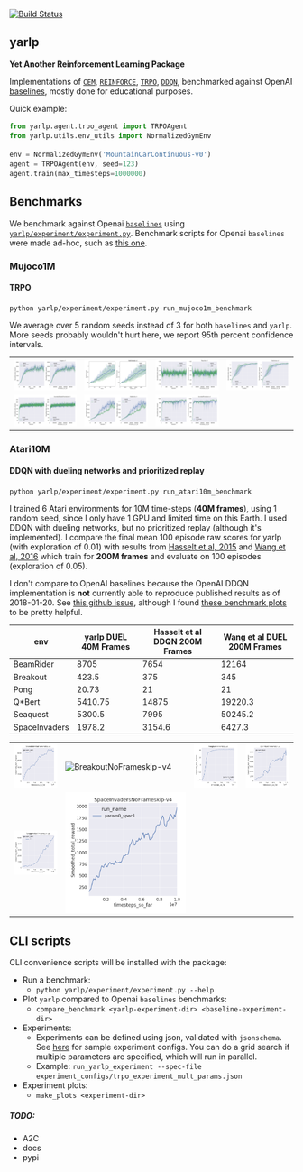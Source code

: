 [![Build Status](https://travis-ci.org/btaba/yarlp.svg?branch=master)](https://travis-ci.org/btaba/yarlp)

## yarlp

**Yet Another Reinforcement Learning Package**

Implementations of [`CEM`](/yarlp/agent/cem_agent.py), [`REINFORCE`](/yarlp/agent/pg_agents.py), [`TRPO`](/yarlp/agent/trpo_agent.py), [`DDQN`](/yarlp/agent/ddqn_agent.py), benchmarked against OpenAI [baselines](https://github.com/openai/baselines), mostly done for educational purposes.

Quick example:

```python
from yarlp.agent.trpo_agent import TRPOAgent
from yarlp.utils.env_utils import NormalizedGymEnv

env = NormalizedGymEnv('MountainCarContinuous-v0')
agent = TRPOAgent(env, seed=123)
agent.train(max_timesteps=1000000)
```

## Benchmarks

We benchmark against Openai [`baselines`](https://github.com/openai/baselines) using [`yarlp/experiment/experiment.py`](/yarlp/experiment/experiment.py). Benchmark scripts for Openai `baselines` were made ad-hoc, such as [this one](https://github.com/btaba/baselines/blob/master/baselines/trpo_mpi/run_trpo_experiment.py).

### Mujoco1M

#### TRPO

`python yarlp/experiment/experiment.py run_mujoco1m_benchmark`

We average over 5 random seeds instead of 3 for both `baselines` and `yarlp`. More seeds probably wouldn't hurt here, we report 95th percent confidence intervals.

|   |   |   |   |
|---|---|---|---|
|![Hopper-v1](/assets/mujoco1m/trpo/Hopper-v1.png)|![HalfCheetah-v1](/assets/mujoco1m/trpo/HalfCheetah-v1.png)|![Reacher-v1](/assets/mujoco1m/trpo/Reacher-v1.png)|![Swimmer-v1](/assets/mujoco1m/trpo/Swimmer-v1.png)|
|![InvertedDoublePendulum-v1](/assets/mujoco1m/trpo/InvertedDoublePendulum-v1.png)|![Walker2d-v1](/assets/mujoco1m/trpo/Walker2d-v1.png)|![InvertedPendulum-v1](/assets/mujoco1m/trpo/InvertedPendulum-v1.png)|

### Atari10M

#### DDQN with dueling networks and prioritized replay

`python yarlp/experiment/experiment.py run_atari10m_benchmark`


I trained 6 Atari environments for 10M time-steps (**40M frames**), using 1 random seed, since I only have 1 GPU and limited time on this Earth. I used DDQN with dueling networks, but no prioritized replay (although it's implemented). I compare the final mean 100 episode raw scores for yarlp (with exploration of 0.01) with results from [Hasselt et al, 2015](https://arxiv.org/pdf/1509.06461.pdf) and [Wang et al, 2016](https://arxiv.org/pdf/1511.06581.pdf) which train for **200M frames** and evaluate on 100 episodes (exploration of 0.05).

I don't compare to OpenAI baselines because the OpenAI DDQN implementation is **not** currently able to reproduce published results as of 2018-01-20. See [this github issue](https://github.com/openai/baselines/issues/176), although I found [these benchmark plots](https://github.com/openai/baselines-results/blob/master/dqn_results.ipynb) to be pretty helpful.

|env|yarlp DUEL 40M Frames|Hasselt et al DDQN 200M Frames|Wang et al DUEL 200M Frames|
|---|---|---|---|
|BeamRider|8705|7654|12164|
|Breakout|423.5|375|345|
|Pong|20.73|21|21|
|Q*Bert|5410.75|14875|19220.3|
|Seaquest|5300.5|7995|50245.2|
|SpaceInvaders|1978.2|3154.6|6427.3|


|   |   |   |   |
|---|---|---|---|
|![BeamRiderNoFrameskip-v4](/assets/atari10m/ddqn/BeamRiderNoFrameskip-v4.png)|![BreakoutNoFrameskip-v4](/assets/atari10m/ddqn/BreakoutNoFrameskip-v4)|![PongNoFrameskip-v4](/assets/atari10m/ddqn/PongNoFrameskip-v4.png)|![QbertNoFrameskip-v4](/assets/atari10m/ddqn/QbertNoFrameskip-v4.png)|
|![SeaquestNoFrameskip-v4](/assets/atari10m/ddqn/SeaquestNoFrameskip-v4.png)|![SpaceInvadersNoFrameskip-v4](/assets/atari10m/ddqn/SpaceInvadersNoFrameskip-v4.png)||


## CLI scripts

CLI convenience scripts will be installed with the package:

* Run a benchmark:
	* `python yarlp/experiment/experiment.py --help`
* Plot `yarlp` compared to Openai `baselines` benchmarks:
	* `compare_benchmark <yarlp-experiment-dir> <baseline-experiment-dir>`
* Experiments:
	* Experiments can be defined using json, validated with `jsonschema`. See [here](/experiment_configs) for sample experiment configs. You can do a grid search if multiple parameters are specified, which will run in parallel.
	* Example: `run_yarlp_experiment --spec-file experiment_configs/trpo_experiment_mult_params.json`
* Experiment plots:
	* `make_plots <experiment-dir>`


##### TODO:

* A2C
* docs
* pypi
